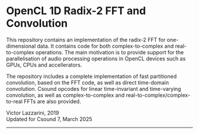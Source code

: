 OpenCL 1D Radix-2 FFT and Convolution
================

This repository contains an implementation of the radix-2 FFT for
one-dimensional data. It contains code for both complex-to-complex
and real-to-complex operations. The main motivation is to provide support
for the parallelisation of audio processing operations in OpenCL
devices such as GPUs, CPUs and accellerators.

The repository includes a complete implementation of fast partitioned
convolution, based on the FFT code, as well as direct time-domain
convolution. Csound opcodes for linear time-invariant and time-varying
convolution, as well as complex-to-complex and
real-to-complex/complex-to-real FFTs are also provided.

Victor Lazzarini, 2019   
Updated for Csound 7, March 2025

******
